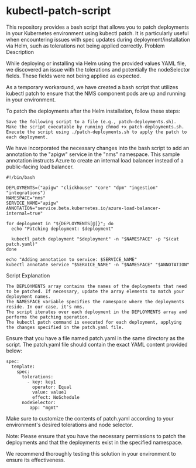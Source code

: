 # kubectl-patch-script

This repository provides a bash script that allows you to patch deployments in your Kubernetes environment using kubectl patch. It is particularly useful when encountering issues with spec updates during deployment/installation via Helm, such as tolerations not being applied correctly.
Problem Description

While deploying or installing via Helm using the provided values YAML file, we discovered an issue with the tolerations and potentially the nodeSelector fields. These fields were not being applied as expected. 

As a temporary workaround, we have created a bash script that utilizes kubectl patch to ensure that the NMS component pods are up and running in your environment.

To patch the deployments after the Helm installation, follow these steps:

    Save the following script to a file (e.g., patch-deployments.sh).
    Make the script executable by running chmod +x patch-deployments.sh.
    Execute the script using ./patch-deployments.sh to apply the patch to each deployment.
   
We have incorporated the necessary changes into the bash script to add an annotation to the "apigw" service in the "nms" namespace. 
This sample annotation instructs Azure to create an internal load balancer instead of a public-facing load balancer. 

```
#!/bin/bash
 
DEPLOYMENTS=("apigw" "clickhouse" "core" "dpm" "ingestion" "integrations")
NAMESPACE="nms"
SERVICE_NAME="apigw"
ANNOTATION="service.beta.kubernetes.io/azure-load-balancer-internal=true"
 
for deployment in "${DEPLOYMENTS[@]}"; do
  echo "Patching deployment: $deployment"
 
  kubectl patch deployment "$deployment" -n "$NAMESPACE" -p "$(cat patch.yaml)"
done
 
echo "Adding annotation to service: $SERVICE_NAME"
kubectl annotate service "$SERVICE_NAME" -n "$NAMESPACE" "$ANNOTATION"
```

Script Explanation

    The DEPLOYMENTS array contains the names of the deployments that need to be patched. If necessary, update the array elements to match your deployment names.
    The NAMESPACE variable specifies the namespace where the deployments reside. In our case, it's nms.
    The script iterates over each deployment in the DEPLOYMENTS array and performs the patching operation.
    The kubectl patch command is executed for each deployment, applying the changes specified in the patch.yaml file.

Ensure that you have a file named patch.yaml in the same directory as the script. The patch.yaml file should contain the exact YAML content provided below:

```
spec:
  template:
    spec:
      tolerations:
        - key: key1
          operator: Equal
          value: value1
          effect: NoSchedule
      nodeSelector:
         app: "mgmt"
```

Make sure to customize the contents of patch.yaml according to your environment's desired tolerations and node selector.

Note: Please ensure that you have the necessary permissions to patch the deployments and that the deployments exist in the specified namespace.

We recommend thoroughly testing this solution in your environment to ensure its effectiveness.
